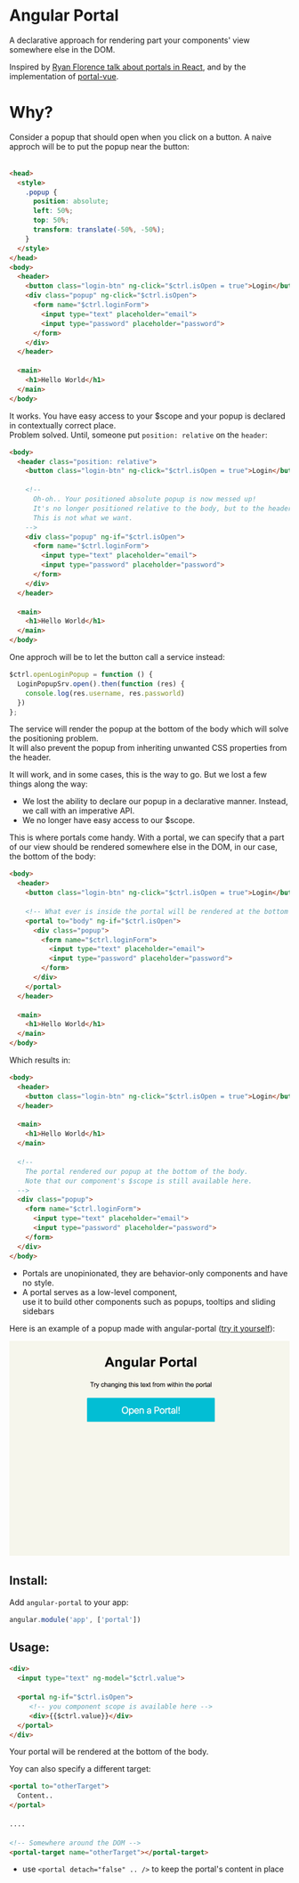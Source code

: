 # Angular Portal
A declarative approach for rendering part your components' view somewhere else in the DOM.

Inspired by [Ryan Florence talk about portals in React](https://youtu.be/z5e7kWSHWTg?t=15m21s),
and by the implementation of [portal-vue](https://github.com/LinusBorg/portal-vue).

# Why?

Consider a popup that should open when you click on a button.
A naive approch will be to put the popup near the button: 
```html

<head>
  <style>
    .popup {
      position: absolute;
      left: 50%;
      top: 50%;
      transform: translate(-50%, -50%);
    }
  </style>
</head>
<body>
  <header>
    <button class="login-btn" ng-click="$ctrl.isOpen = true">Login</button>
    <div class="popup" ng-click="$ctrl.isOpen">
      <form name="$ctrl.loginForm">
        <input type="text" placeholder="email">
        <input type="password" placeholder="password">
      </form>
    </div>
  </header>

  <main>
    <h1>Hello World</h1>
  </main>
</body>
```

It works. You have easy access to your $scope and your popup is declared in contextually correct place. <br>
Problem solved. Until, someone put `position: relative` on the `header`:

```html
<body>
  <header class="position: relative">
    <button class="login-btn" ng-click="$ctrl.isOpen = true">Login</button>

    <!--
      Oh-oh.. Your positioned absolute popup is now messed up!
      It's no longer positioned relative to the body, but to the header instead.
      This is not what we want.
    -->
    <div class="popup" ng-if="$ctrl.isOpen">
      <form name="$ctrl.loginForm">
        <input type="text" placeholder="email">
        <input type="password" placeholder="password">
      </form>
    </div>
  </header>

  <main>
    <h1>Hello World</h1>
  </main>
</body>
```



One approch will be to let the button call a service instead:

```js
$ctrl.openLoginPopup = function () {
  LoginPopupSrv.open().then(function (res) {
    console.log(res.username, res.passworld) 
  })
};
```

The service will render the popup at the bottom of the body which will solve the positioning problem. <br>
It will also prevent the popup from inheriting unwanted CSS properties from the header.

It will work, and in some cases, this is the way to go.
But we lost a few things along the way:
* We lost the ability to declare our popup in a declarative manner. Instead, we call with an imperative API.
* We no longer have easy access to our $scope.
 

This is where portals come handy. With a portal, we can specify that a part of our view should be rendered somewhere else in the DOM,
in our case, the bottom of the body:

```html
<body>
  <header>
    <button class="login-btn" ng-click="$ctrl.isOpen = true">Login</button>

    <!-- What ever is inside the portal will be rendered at the bottom of the body -->
    <portal to="body" ng-if="$ctrl.isOpen">
      <div class="popup">
        <form name="$ctrl.loginForm">
          <input type="text" placeholder="email">
          <input type="password" placeholder="password">
        </form>
      </div>
    </portal>
  </header>

  <main>
    <h1>Hello World</h1>
  </main>
</body>
```

Which results in:

```html
<body>
  <header>
    <button class="login-btn" ng-click="$ctrl.isOpen = true">Login</button>
  </header>

  <main>
    <h1>Hello World</h1>
  </main>

  <!--
    The portal rendered our popup at the bottom of the body.
    Note that our component's $scope is still available here.
  -->
  <div class="popup">
    <form name="$ctrl.loginForm">
      <input type="text" placeholder="email">
      <input type="password" placeholder="password">
    </form>
  </div>
</body>
```

- Portals are unopinionated, they are behavior-only components and have no style.
- A portal serves as a low-level component, <br>
use it to build other components such as popups, tooltips and sliding sidebars

Here is an example of a popup made with angular-portal ([try it yourself](https://github.com/asfktz/angular-portal/tree/master/examples/basic)):

<img src="./showoff.gif">

## Install:
Add `angular-portal` to your app:
```js
angular.module('app', ['portal'])
```

## Usage:

```html
<div>
  <input type="text" ng-model="$ctrl.value">

  <portal ng-if="$ctrl.isOpen">
     <!-- you component scope is available here -->
     <div>{{$ctrl.value}}</div>
  </portal>
</div>
```

Your portal will be rendered at the bottom of the body.

Yoy can also specify a different target:

```html
<portal to="otherTarget">
  Content..
</portal>

....

<!-- Somewhere around the DOM -->
<portal-target name="otherTarget"></portal-target>
```

- use `<portal detach="false" .. />` to keep the portal's content in place
